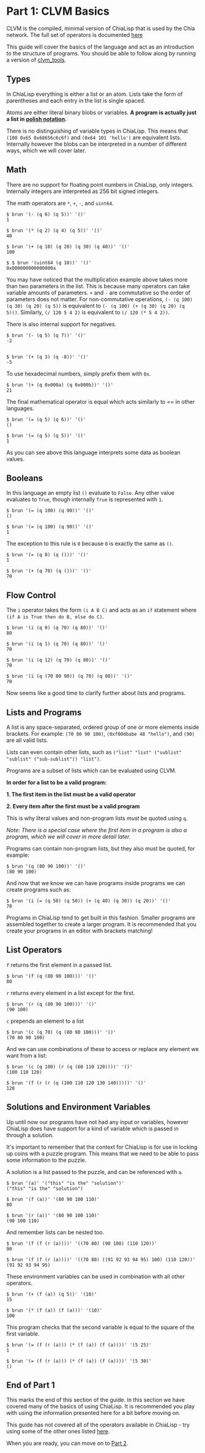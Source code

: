 # Part 1: CLVM Basics

CLVM is the compiled, minimal version of ChiaLisp that is used by the Chia network.
The full set of operators is documented [here](https://github.com/Chia-Network/clvm/blob/master/docs/clvm.org)

This guide will cover the basics of the language and act as an introduction to the structure of programs.
You should be able to follow along by running a version of [clvm_tools](https://github.com/Chia-Network/clvm_tools).


## Types

In ChiaLisp everything is either a list or an atom.
Lists take the form of parentheses and each entry in the list is single spaced.

Atoms are either literal binary blobs or variables.
**A program is actually just a list in [polish notation](https://en.wikipedia.org/wiki/Polish_notation).**

There is no distinguishing of variable types in ChiaLisp.
This means that `(100 0x65 0x68656c6c6f)` and `(0x64 101 'hello')` are equivalent lists.
Internally however the blobs can be interpreted in a number of different ways, which we will cover later.

## Math

There are no support for floating point numbers in ChiaLisp, only integers.
Internally integers are interpreted as 256 bit signed integers.

The math operators are `*`, `+`, `-`, and `uint64`.

```
$ brun '(- (q 6) (q 5))' '()'
1

$ brun '(* (q 2) (q 4) (q 5))' '()'
40

$ brun '(+ (q 10) (q 20) (q 30) (q 40))' '()'
100

$ $ brun '(uint64 (q 10))' '()'
0x000000000000000a
```

You may have noticed that the multiplication example above takes more than two parameters in the list.
This is because many operators can take variable amounts of parameters.
`+` and `-` are commutative so the order of parameters does not matter.
For non-commutative operations, `(- (q 100) (q 30) (q 20) (q 5))` is equivalent to `(- (q 100) (+ (q 30) (q 20) (q 5)))`.
Similarly, `(/ 120 5 4 2)` is equivalent to `(/ 120 (* 5 4 2))`.

There is also internal support for negatives.

```
$ brun '(- (q 5) (q 7))' '()'
-2


$ brun '(+ (q 3) (q -8))' '()'
-5
```

To use hexadecimal numbers, simply prefix them with `0x`.

```
$ brun '(+ (q 0x000a) (q 0x000b))' '()'
21
```

The final mathematical operator is equal which acts similarly to == in other languages.
```
$ brun '(= (q 5) (q 6))' '()'
()

$ brun '(= (q 5) (q 5))' '()'
1
```

As you can see above this language interprets some data as boolean values.

## Booleans

In this language an empty list `()` evaluate to `False`.
Any other value evaluates to `True`, though internally `True` is represented with `1`.


```
$ brun '(= (q 100) (q 90))' '()'
()

$ brun '(= (q 100) (q 90))' '()'
1
```

The exception to this rule is `0` because `0` is  exactly the same as `()`.

```
$ brun '(= (q 0) (q ()))' '()'
1

$ brun '(+ (q 70) (q ()))' '()'
70
```

## Flow Control

The `i` operator takes the form `(i A B C)` and acts as an `if` statement where `(if A is True then do B, else do C)`.

```
$ brun '(i (q 0) (q 70) (q 80))' '()'
80

$ brun '(i (q 1) (q 70) (q 80))' '()'
70

$ brun '(i (q 12) (q 70) (q 80))' '()'
70

$ brun '(i (q (70 80 90)) (q 70) (q 80))' '()'
70
```

Now seems like a good time to clarify further about lists and programs.


## Lists and Programs

A list is any space-separated, ordered group of one or more elements inside brackets.
For example: `(70 80 90 100)`, `(0xf00dbabe 48 "hello")`, and `(90)` are all valid lists.

Lists can even contain other lists, such as `("list" "list" ("sublist" "sublist" ("sub-sublist")) "list")`.

Programs are a subset of lists which can be evaluated using CLVM.

**In order for a list to be a valid program:**

**1. The first item in the list must be a valid operator**

**2. Every item after the first must be a valid program**

This is why literal values and non-program lists *must* be quoted using `q`.

*Note: There is a special case where the first item in a program is also a program, which we will cover in more detail later.*

Programs can contain non-program lists, but they also must be quoted, for example:

```
$ brun '(q (80 90 100))' '()'
(80 90 100)
```

And now that we know we can have programs inside programs we can create programs such as:

```
$ brun '(i (= (q 50) (q 50)) (+ (q 40) (q 30)) (q 20))' '()'
70
```

Programs in ChiaLisp tend to get built in this fashion.
Smaller programs are assembled together to create a larger program.
It is recommended that you create your programs in an editor with brackets matching!


## List Operators

`f` returns the first element in a passed list.

```
$ brun '(f (q (80 90 100)))' '()'
80
```

`r` returns every element in a list except for the first.

```
$ brun '(r (q (80 90 100)))' '()'
(90 100)
```

`c` prepends an element to a list

```
$ brun '(c (q 70) (q (80 90 100)))' '()'
(70 80 90 100)
```

And we can use combinations of these to access or replace any element we want from a list:

```
$ brun '(c (q 100) (r (q (60 110 120))))' '()'
(100 110 120)

$ brun '(f (r (r (q (100 110 120 130 140)))))' '()'
120
```


## Solutions and Environment Variables

Up until now our programs have not had any input or variables, however ChiaLisp does have support for a kind of variable which is passed in through a solution.

It's important to remember that the context for ChiaLisp is for use in locking up coins with a puzzle program.
This means that we need to be able to pass some information to the puzzle.

A solution is a list passed to the puzzle, and can be referenced with `a`.

```
$ brun '(a)' '("this" "is the" "solution")'
("this" "is the" "solution")

$ brun '(f (a))' '(80 90 100 110)'
80

$ brun '(r (a))' '(80 90 100 110)'
(90 100 110)
```

And remember lists can be nested too.

```
$ brun '(f (f (r (a))))' '((70 80) (90 100) (110 120))'
90

$ brun '(f (f (r (a))))' '((70 80) ((91 92 93 94 95) 100) (110 120))'
(91 92 93 94 95)
```

These environment variables can be used in combination with all other operators.

```
$ brun '(+ (f (a)) (q 5))' '(10)'
15

$ brun '(* (f (a)) (f (a)))' '(10)'
100
```

This program checks that the second variable is equal to the square of the first variable.

```
$ brun '(= (f (r (a))) (* (f (a)) (f (a))))' '(5 25)'
1

$ brun '(= (f (r (a))) (* (f (a)) (f (a))))' '(5 30)'
()
```

## End of Part 1

This marks the end of this section of the guide.
In this section we have covered many of the basics of using ChiaLisp.
It is recommended you play with using the information presented here for a bit before moving on.

This guide has not covered all of the operators available in ChiaLisp - try using some of the other ones listed [here](https://github.com/Chia-Network/clvm/blob/master/docs/clvm.org).

When you are ready, you can move on to [Part 2](./part2_transactions.md).
